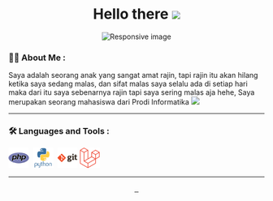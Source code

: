 




<h1 align="center">
  Hello there
  <img src="https://media.giphy.com/media/hvRJCLFzcasrR4ia7z/giphy.gif" width="30px"/>
</h1>

<div align="center">
  <img src="https://media2.giphy.com/media/v1.Y2lkPTc5MGI3NjExYXkwcHU5cDJycGlydDl5YWg1ZmQyemc5ZHFjeWNxYm5lbTlpYjg0NCZlcD12MV9pbnRlcm5hbF9naWZfYnlfaWQmY3Q9Zw/Mxsc4ZpZBEBdm/200.webp" class="img-fluid" alt="Responsive image">
</div>


### :woman_technologist: About Me :

Saya adalah seorang anak yang sangat amat rajin, tapi rajin itu akan hilang ketika saya sedang malas, dan sifat malas saya selalu ada di setiap hari maka dari itu saya sebenarnya rajin tapi saya sering malas aja hehe, Saya merupakan seorang mahasiswa dari Prodi Informatika <img src="https://media.giphy.com/media/WUlplcMpOCEmTGBtBW/giphy.gif" width="30">


<hr>

### :hammer_and_wrench: Languages and Tools :
<div>
  <img src="https://github.com/devicons/devicon/blob/master/icons/php/php-original.svg" title="php" alt="php" width="40">&nbsp; 
  <img src="https://github.com/devicons/devicon/blob/master/icons/python/python-original-wordmark.svg" title="python" alt="python" width="40">&nbsp; 
  <img src="https://github.com/devicons/devicon/blob/master/icons/git/git-original-wordmark.svg" title="Git" **alt="Git" width="40" height="40"/>
  <img src="https://github.com/devicons/devicon/blob/master/icons/laravel/laravel-original.svg" title="laravel" **alt="laravel" width="40" height="40"/>
</div>

<hr>
<div id="badges" align="center">
  <a href="https://www.instagram.com/dzikraa_24">
    <img src="https://img.shields.io/badge/Instagram-magenta?style=for-the-badge&logo=instagram&logoColor=white" alt=""/>
  </a>
  <a href="mailto:muhdaffaad@gmail.com">
    <img src="https://img.shields.io/badge/Email-red?style=for-the-badge&logo=gmail&logoColor=white" alt=""/>
  </a>
  <a href="https://www.linkedin.com/in/muhammad-daffa-adz-dzikraa-b81788320?utm_source=share&utm_campaign=share_via&utm_content=profile&utm_medium=android_app">
    <img src="https://img.shields.io/badge/LinkedIn-blue?style=for-the-badge&logo=LinkedIn&logoColor=white" alt=""/>
  </a>
</div>
<!--
**ItzmeLYNLEN/ItzmeLYNLEN** is a ✨ _special_ ✨ repository because its `README.md` (this file) appears on your GitHub profile.

Here are some ideas to get you started:

- 🔭 I’m currently working on ...
- 🌱 I’m currently learning ...
- 👯 I’m looking to collaborate on ...
- 🤔 I’m looking for help with ...
- 💬 Ask me about ...
- 📫 How to reach me: ...
- 😄 Pronouns: ...
- ⚡ Fun fact: ...
-->
